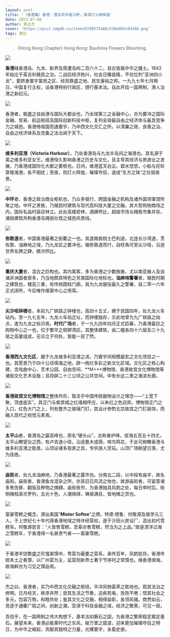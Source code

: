 ```yaml
---
layout: post
title: '（香港篇）香港：港岛风华香江畔，维湾灯火映辉煌'
date: 2023-07-08
author: 郑之杰
cover: 'https://pic1.imgdb.cn/item/67d9573a88c538a9b5c0416b.png'
tags: 游记
---
```


> (Hong Kong Chapter) Hong Kong: Bauhinia Flowers Blooming.

![](https://pic1.imgdb.cn/item/67d9573a88c538a9b5c0416b.png)

**香港**辖香港岛、九龙、新界及周遭岛屿二百六十二，自古皆属中华之疆土。1842年始沦于英吉利殖民之治。二战后经济勃兴，社会日臻昌隆，不仅位列"亚洲四小龙"，更跻身寰宇富庶之区、经贸鼎盛之地、民生康裕之邦。一九九七年七月朔日，中国复行主权，设香港特别行政区，颁行基本法。自此开启一国两制、港人治港之新纪元。

![](https://pic1.imgdb.cn/item/67c84d76d0e0a243d40cdb32.png)

香港者，极盛之自由港与国际大都会也，乃全球第三之金融中心，亦为要冲之国际金融、贸易、航运枢纽及国际创新科技中枢，复列全球最自由之经济体与最具竞争力之城邑。香港倚祖国而通寰宇，乃中西文化交汇之所，以清廉之政、良善之治、自由之经济体系及完备之法治闻于天下。

![](https://pic1.imgdb.cn/item/67c85006d0e0a243d40cdd9f.png)

**维多利亚港（Victoria Harbour）**，乃处香港岛与九龙半岛间之海港也。其名源于英之维多利亚女王。维港恒久影响香港之历史与文化，且主导其经济与旅游业之发展，乃香港成国际化大都之要枢也。日间，维港蓝天白云，碧水悠悠，小船与巨轮穿梭海港，各不相扰；至夜，则灯火辉煌，璀璨夺目，遂成“东方之珠”之壮丽夜景。

![](https://pic1.imgdb.cn/item/67c8510ed0e0a243d40cde49.png)

**中环**者，香港之政治商业枢机也，乃众多银行、跨国金融之机构及诸外国领事馆所聚之地。中环之景致，乃殖民时建筑与现代高科技大厦之交融，其大型购物商场之内，国际名品时装店林立。此处高楼若林，酒肆栉比，超级市场与摊贩市集并存，诸般建筑共构香港岛瑰丽壮观之城邑风景线。

![](https://pic1.imgdb.cn/item/67c85363d0e0a243d40cdf1c.png)

**弥敦道**者，中国香港最著之街衢之一也。其道南抵梳士巴利道，北连长沙湾道，贯佐敦、油麻地之域，乃九龙区之要冲也。循弥敦道而行，自旺角可至尖沙咀，沿途世界名牌之肆，鳞次栉比。

![](https://pic1.imgdb.cn/item/67c99e5e066befcec6df42b3.png)

**重庆大厦**者，混合之巨构也。其内寓客，多为香港之少数族裔，尤以南亚裔人及自诸非洲国者居多，乃当地颇具特色之另类国际化地标也。**油麻地警署**者，殖民时期之建筑也，楼高三重，有传统圆柱门廊。其为九龙服役最久之警署，自二零一六年正式闭所，今后唯作报案中心之用耳。

![](https://pic1.imgdb.cn/item/67c8555bd0e0a243d40cdf97.png)

**尖沙咀钟楼**者，本前九广铁路之钟楼也，高四十五丈，建于民国四年，处九龙火车站内。至一九七五年，九龙火车站迁址，而钟楼独存，示此地曾为九广铁路之始点，遂为九龙之标识焉。**时代广场**者，于一九九四年四月正式启幕，乃香港最巨之购物中心之一也，位于繁华之铜锣湾区。其整体建筑，由二幢各四十六层及三十九层之高厦组成，无论立于何处，皆能一目了然。

![](https://pic1.imgdb.cn/item/67c8565bd0e0a243d40cdfc5.png)

**香港西九文化区**，踞于九龙维多利亚港之滨，乃寰宇间规模最宏之文化项目之一也。其愿景乃于四十公顷填海之地，辟一绚烂多彩之新文化区域。文化区之核心构建，含戏曲中心、艺术公园、自由空间、**M+**博物馆、香港故宫文化博物馆等诸般文化艺术设施；且将辟二十三公顷之公共空间，中有长达二里之海滨长廊。

![](https://pic1.imgdb.cn/item/67c85a96d0e0a243d40ce13e.png)

**香港故宫文化博物馆**之整体外形，取法乎中国传统器物设计之理念——“上宽下聚，顶虚底实”。其正门与紫禁城之红墙相呼应，以朱红之色迎宾。博物馆正门之入口，红色大门之上，列有整齐之玻璃门钉，其设计参酌北京故宫之门钉装饰，而融入现代之视觉元素焉。

![](https://pic1.imgdb.cn/item/67c8599ad0e0a243d40ce0a8.png)

**太平山**者，香港岛之最高峰也，原名“硬头山”，古称香炉峰，拔海五百五十四丈。太平山瞭望台之西，有卢吉道小径，沿途嘉木成荫，啼鸟鸣花，于此可俯瞰香港与维多利亚港之胜景。山顶设诸多观景之具，专供游人赏玩。山顶广场眺望日落，尤为佳绝。

![](https://pic1.imgdb.cn/item/67c9a08d066befcec6df4487.png)

**庙街**者，处九龙油麻地，乃香港最著之露市也。分南北二段，以中段有庙宇，故名庙街。庙街者，香港鱼龙混杂之所，亦其旧日风流之地也，故游庙街者，可留意诸多售伪冒、翻版及秽物之摊肆。庙街夜市，为香港独具风韵之处，每日申时后，街侧摊档渐次罗列，五光十色，人潮络绎，琳琅满目，皆地摊之货也。

![](https://pic1.imgdb.cn/item/67c9a1be066befcec6df4587.png)

富豪雪糕之概念，源出美国“**Mister Softee**”之牌。特德·德鲁、何敬源及唐学元三人，于上世纪七十年代得香港地域之特许经营权，遂于沙田火炭设厂，造出初代雪糕车。何敬源尝言：“人皆售雪糕，吾辈亦售雪糕，然当为之上品。”故是漂洋过海之雪糕车，于香港得一名甚贵气者——富豪雪糕。

![](https://pic1.imgdb.cn/item/67c8580bd0e0a243d40ce031.png)

于香港丰饶繁盛之珍馐美馔中，粤菜为最要之菜系，承传百年，风韵犹存。香港传统本土之肴馔，以广州菜为主，盆菜则新界土著于节序时之常馔也。缘香港濒海，故海鲜亦为习见之馔品焉。

![](https://pic1.imgdb.cn/item/67c9a33f066befcec6df4661.png)

杰之曰，香港者，实乃中西文化交融之枢纽，华洋风物荟萃之胜地也。观其法治之修明，日月经天，秩序井然；尝其生活之节奏，迅疾若电，孜孜不倦；悟其社会之多元，包容万物，和睦共处；鉴其文化之交融，相得益彰，各领风骚。商贾如云，竞逐于通衢广陌之间，创新之潮，澎湃于科技金融之域，经济之繁荣，可见一斑。

吾信乎，在一国两制之伟大构想下，基本法如磐石之固，为香港之繁荣稳定奠定基石。展望未来，香港必能乘时代之东风，破万里之碧波，迎来更加璀璨夺目之明日，为中华之崛起，贡献其独特之力量，光耀寰宇，永载史册。
